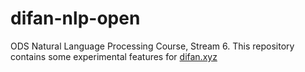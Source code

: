 # difan-nlp-open
ODS Natural Language Processing Course, Stream 6. This repository contains some experimental features for [difan.xyz](https://difan.xyz/)
